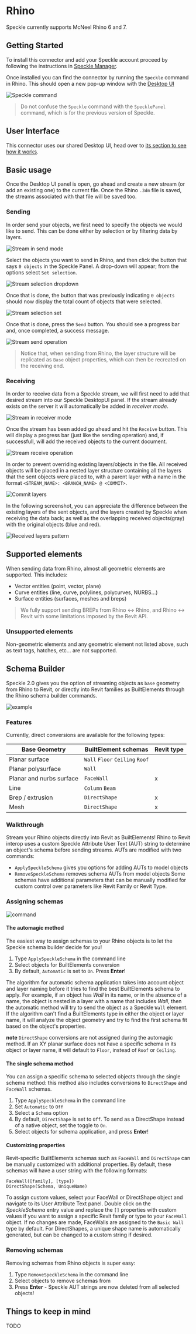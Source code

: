 # Rhino

Speckle currently supports McNeel Rhino 6 and 7.

## Getting Started

To install this connector and add your Speckle account proceed by following the instructions in [Speckle Manager](/user/manager).

Once installed you can find the connector by running the `Speckle` command in Rhino. This should open a new pop-up window with the [Desktop UI](/user/ui.md)

![Speckle command](./img/img-rhino/rhino-speckle-command.png)

> Do not confuse the `Speckle` command with the `SpecklePanel` command, which is for the previous version of Speckle.

## User Interface

This connector uses our shared Desktop UI, head over to [its section to see how it works](/user/ui).

## Basic usage

Once the Desktop UI panel is open, go ahead and create a new stream (or add an existing one) to the current file. Once the Rhino `.3dm` file is saved, the streams associated with that file will be saved too.

### Sending

In order send your objects, we first need to specify the objects we would like to send.
This can be done either by selection or by filtering data by layers.

![Stream in send mode](./img/img-rhino/rhino-stream-send-mode.png)

Select the objects you want to send in Rhino, and then click the button that says `0 objects` in the Speckle Panel. A drop-down will appear; from the options select `Set selection`.

![Stream selection dropdown](./img/img-rhino/rhino-selection-dropdown.png)

Once that is done, the button that was previously indicating `0 objects` should now display the total count of objects that were selected.

![Stream selection set](./img/img-rhino/rhino-selection-set.png)

Once that is done, press the `Send` button. You should see a progress bar and, once completed, a success message.

![Stream send operation](./img/img-rhino/rhino-stream-send.gif)

> Notice that, when sending from Rhino, the layer structure will be replicated as `Base` object properties, which can then be recreated on the receiving end.

### Receiving

In order to receive data from a Speckle stream, we will first need to add that desired stream into our Speckle DesktopUI panel. If the stream already exists on the server it will automatically be added in _receiver mode_.

![Stream in receiver mode](./img/img-rhino/rhino-stream-receive-mode.png)

Once the stream has been added go ahead and hit the `Receive` button. This will display a progress bar (just like the sending operation) and, if successfull, will add the received objects to the current document.

![Stream receive operation](./img/img-rhino/rhino-stream-receive.gif)

In order to prevent overriding existing layers/objects in the file. All received objects will be placed in a nested layer structure containing all the layers that the sent objects were placed to, with a parent layer with a name in the format `<STREAM_NAME>: <BRANCH_NAME> @ <COMMIT>`.

![Commit layers](./img/img-rhino/rhino-stream-receive-nested-layers.png)

In the following screenshot, you can appreciate the difference between the existing layers of the sent objects, and the layers created by Speckle when receiving the data back; as well as the overlapping received objects(gray) with the original objects (blue and red).

![Received layers pattern](./img/img-rhino/rhino-stream-receive-layers.png)

## Supported elements

When sending data from Rhino, almost all geometric elements are supported. This includes:

- Vector entities (point, vector, plane)
- Curve entities (line, curve, polylines, polycurves, NURBS...)
- Surface entities (surfaces, meshes and breps)

> We fully support sending BREPs from Rhino <-> Rhino, and Rhino <-> Revit with some limitations imposed by the Revit API.

### Unsupported elements

Non-geometric elements and any geometric element not listed above, such as text tags, hatches, etc... are not supported.

## Schema Builder

Speckle 2.0 gives you the option of streaming objects as `base` geometry from Rhino to Revit, or directly into Revit families as BuiltElements through the Rhino schema builder commands.

![example](./img/Rhino-To-Revit-Interop-Example.gif)

### Features

Currently, direct conversions are available for the following types:

| Base Geometry            | BuiltElement schemas            | Revit type |
| ------------------------ | ------------------------------- | ---------- |
| Planar surface           | `Wall` `Floor` `Ceiling` `Roof` |            |
| Planar polysurface       | `Wall`                          |            |
| Planar and nurbs surface | `FaceWall`                      | x          |
| Line                     | `Column` `Beam`                 |            |
| Brep / extrusion         | `DirectShape`                   | x          |
| Mesh                     | `DirectShape`                   | x          |

### Walkthrough

Stream your Rhino objects directly into Revit as BuiltElements! Rhino to Revit interop uses a custom Speckle Attribute User Text (AUT) string to determine an object's schema before sending streams. AUTs are modified with two commands:

- `ApplySpeckleSchema` gives you options for adding AUTs to model objects
- `RemoveSpeckleSchema` removes schema AUTs from model objects
  Some schemas have additional parameters that can be manually modified for custom control over parameters like Revit Family or Revit Type.

### Assigning schemas

![command](./img/Rhino-To-Revit-Interop-Command.gif)

#### The automagic method

The easiest way to assign schemas to your Rhino objects is to let the Speckle schema builder decide for you!

1. Type `ApplySpeckleSchema` in the command line
2. Select objects for BuiltElements conversion
3. By default, `Automatic` is set to `On`. Press **Enter**!

The algorithm for automatic schema application takes into account object and layer naming before it tries to find the best BuiltElements schema to apply. For example, if an object has _Wall_ in its name, or in the absence of a name, the object is nested in a layer with a name that includes _Wall_, then the automatic method will try to send the object as a Speckle `Wall` element. If the algorithm can't find a BuiltElements type in either the object or layer name, it will analyze the object geometry and try to find the first schema fit based on the object's properties.

**note** `DirectShape` conversions are not assigned during the automagic method. If an XY planar surface does not have a specific schema in its object or layer name, it will default to `Floor`, instead of `Roof` or `Ceiling`.

#### The single schema method

You can assign a specific schema to selected objects through the single schema method: this method also includes conversions to `DirectShape` and `FaceWall` schemas.

1. Type `ApplySpeckleSchema` in the command line
2. Set `Automatic` to `Off`
3. Select a `Schema` option
4. By default, `DirectShape` is set to `Off`. To send as a DirectShape instead of a native object, set the toggle to `On`.
5. Select objects for schema application, and press **Enter**!

#### Customizing properties

Revit-specific BuiltElements schemas such as `FaceWall` and `DirectShape` can be manually customized with additional properties. By default, these schemas will have a user string with the following formats:

```
FaceWall([family], [type])
DirectShape(Schema, UniqueName)
```

To assign custom values, select your FaceWall or DirectShape object and navigate to its User Attribute Text panel. Double click on the _SpeckleSchema_ entry value and replace the `[]` properties with custom values if you want to assign a specific Revit family or type to your `FaceWall` object. If no changes are made, FaceWalls are assigned to the `Basic Wall` type by default. For DirectShapes, a unique shape name is automatically generated, but can be changed to a custom string if desired.

### Removing schemas

Removing schemas from Rhino objects is super easy:

1. Type `RemoveSpeckleSchema` in the command line
2. Select objects to remove schemas from
3. Press **Enter** - Speckle AUT strings are now deleted from all selected objects!

## Things to keep in mind

TODO
